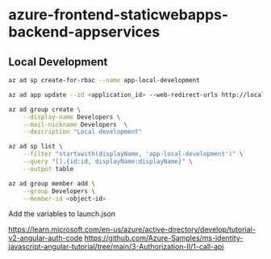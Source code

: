 # azure-frontend-staticwebapps-backend-appservices

## Local Development

```sh
az ad sp create-for-rbac --name app-local-development

az ad app update --id <application_id> --web-redirect-urls http://localhost:5053/.auth/login/aad/callback  --enable-id-token-issuance

az ad group create \
    --display-name Developers \
    --mail-nickname Developers  \
    --description "Local development"

az ad sp list \
    --filter "startswith(displayName, 'app-local-development')" \
    --query "[].{id:id, displayName:displayName}" \
    --output table

az ad group member add \
    --group Developers \
    --member-id <object-id>
```


Add the variables to launch.json


https://learn.microsoft.com/en-us/azure/active-directory/develop/tutorial-v2-angular-auth-code
https://github.com/Azure-Samples/ms-identity-javascript-angular-tutorial/tree/main/3-Authorization-II/1-call-api